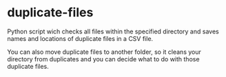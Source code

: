 # duplicate-files
Python script wich checks all files within the specified directory and saves names and locations of duplicate files in a CSV file.

You can also move duplicate files to another folder, so it cleans your directory from duplicates and you can decide what to do with those duplicate files.
